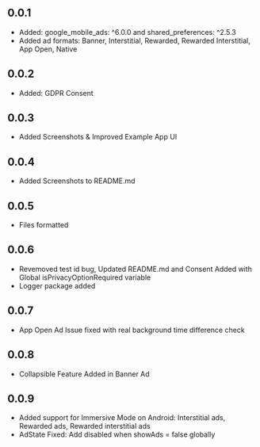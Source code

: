 ## 0.0.1

* Added: google_mobile_ads: ^6.0.0 and shared_preferences: ^2.5.3
* Added ad formats: Banner, Interstitial, Rewarded, Rewarded Interstitial, App Open, Native

## 0.0.2

* Added: GDPR Consent

## 0.0.3

* Added Screenshots & Improved Example App UI

## 0.0.4

* Added Screenshots to README.md

## 0.0.5

* Files formatted

## 0.0.6

* Revemoved test id bug, Updated README.md and Consent Added with Global isPrivacyOptionRequired variable
* Logger package added

## 0.0.7

* App Open Ad Issue fixed with real background time difference check

## 0.0.8

* Collapsible Feature Added in Banner Ad

## 0.0.9

* Added support for Immersive Mode on Android: Interstitial ads, Rewarded ads, Rewarded interstitial ads
* AdState Fixed: Add disabled when showAds = false globally